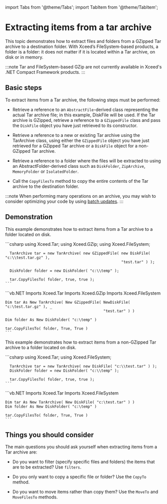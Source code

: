 import Tabs from '@theme/Tabs';
import TabItem from '@theme/TabItem';

# Extracting items from a tar archive

This topic demonstrates how to extract files and folders from a GZipped Tar archive to a destination folder. With Xceed’s FileSystem-based products, a folder is a folder: it does not matter if it is located within a Tar archive, on disk or in memory.

:::note
Tar and FileSystem-based GZip are not currently available in Xceed's .NET Compact Framework products.
:::

## Basic steps

To extract items from a Tar archive, the following steps must be performed:

- Retrieve a reference to an `AbstractFile`-derived class representing the actual Tar archive file; in this example, DiskFile will be used. If the Tar archive is GZipped, retrieve a reference to a `GZippedFile` class and pass the `DiskFile` object you have just retrieved to its constructor. 

- Retrieve a reference to a new or existing Tar archive using the TarArchive class, using either the `GZippedFile` object you have just retrieved for a GZipped Tar archive or a `DiskFile` object for a non-GZipped Tar archive. 

- Retrieve a reference to a folder where the files will be extracted to using an AbstractFolder-derived class such as `DiskFolder`, `ZipArchive`, `MemoryFolder` or `IsolatedFolder`. 

- Call the `CopyFilesTo` method to copy the entire contents of the Tar archive to the destination folder.

:::note
When performing many operations on an archive, you may wish to consider optimizing your code by using [batch updates](/zip/basic-concepts/optimizing-batch-updates-to-folder). 
:::

## Demonstration

This example demonstrates how to extract items from a Tar archive to a folder located on disk.

<Tabs>
  <TabItem value="csharp" label="C#" default>
    ```csharp
      using Xceed.Tar;
      using Xceed.GZip;
      using Xceed.FileSystem;

      TarArchive tar = new TarArchive( new GZippedFile( new DiskFile( "c:\\test.tar.gz" ),
                                                        "test.tar" ) );

      DiskFolder folder = new DiskFolder( "c:\\temp" );

      tar.CopyFilesTo( folder, true, true ); 
    ```
  </TabItem>
  <TabItem value="vb.net" label="Visual Basic .NET">
    ```vb.NET
    Imports Xceed.Tar
    Imports Xceed.GZip
    Imports Xceed.FileSystem

    Dim tar As New TarArchive( New GZippedFile( NewDiskFile( "c:\test.tar.gz" ), _
                                                "test.tar" ) )

    Dim folder As New DiskFolder( "c:\temp" )

    tar.CopyFilesTo( folder, True, True )
    ```
  </TabItem>
</Tabs>

This example demonstrates how to extract items from a non-GZipped Tar archive to a folder located on disk.

<Tabs>
  <TabItem value="csharp" label="C#" default>
    ```csharp
      using Xceed.Tar;
      using Xceed.FileSystem;

      TarArchive tar = new TarArchive( new DiskFile( "c:\\test.tar" ) );
      DiskFolder folder = new DiskFolder( "c:\\temp" );

      tar.CopyFilesTo( folder, true, true );
    ```
  </TabItem>
  <TabItem value="vb.net" label="Visual Basic .NET">
    ```vb.NET
    Imports Xceed.Tar
    Imports Xceed.FileSystem

    Dim tar As New TarArchive( New DiskFile( "c:\test.tar" ) )
    Dim folder As New DiskFolder( "c:\temp" )

    tar.CopyFilesTo( folder, True, True )
    ```
  </TabItem>
</Tabs>

## Things you should consider

The main questions you should ask yourself when extracting items from a Tar archive are:

- Do you want to filter (specify specific files and folders) the items that are to be extracted? Use `filters`. 

- Do you only want to copy a specific file or folder? Use the `CopyTo` method. 

- Do you want to move items rather than copy them? Use the `MoveTo` and `MoveFilesTo` methods.